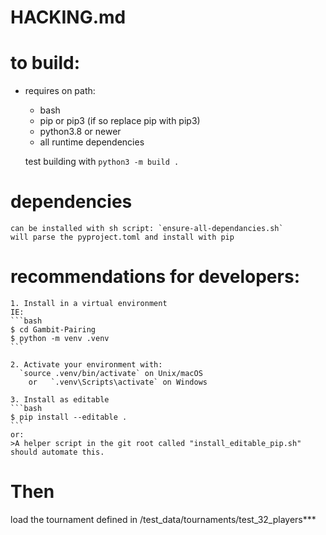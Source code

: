 # HACKING.md

# to build:

- requires on path:

  - bash
  - pip or pip3 (if so replace pip with pip3)
  - python3.8 or newer
  - all runtime dependencies

  test building with `python3 -m build .`
# dependencies
    can be installed with sh script: `ensure-all-dependancies.sh`
    will parse the pyproject.toml and install with pip

# recommendations for developers:

    1. Install in a virtual environment
    IE:
    ```bash
    $ cd Gambit-Pairing
    $ python -m venv .venv
    ```

    2. Activate your environment with:
      `source .venv/bin/activate` on Unix/macOS
        or   `.venv\Scripts\activate` on Windows

    3. Install as editable
    ```bash
    $ pip install --editable .
    ```
    or:
    >A helper script in the git root called "install_editable_pip.sh" should automate this.

# Then

load the tournament defined in /test_data/tournaments/test_32_players***
